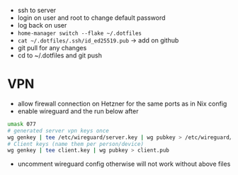 - ssh to server
- login on user and root to change default password
- log back on user
- `home-manager switch --flake ~/.dotfiles`
- `cat ~/.dotfiles/.ssh/id_ed25519.pub` -> add on github
- git pull for any changes
- cd to ~/.dotfiles and git push

# VPN

- allow firewall connection on Hetzner for the same ports as in Nix config
- enable wireguard and the run below after

```bash
umask 077
# generated server vpn keys once
wg genkey | tee /etc/wireguard/server.key | wg pubkey > /etc/wireguard/server.pub
# Client keys (name them per person/device)
wg genkey | tee client.key | wg pubkey > client.pub
```

- uncomment wireguard config otherwise will not work without above files
